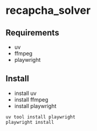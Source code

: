 # recapcha_solver


## Requirements
- uv
- ffmpeg
- playwright

## Install
- install uv
- install ffmpeg
- install playwright
```
uv tool install playwright
playwright install
```
